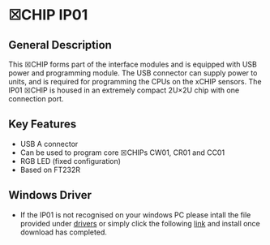 # ☒CHIP IP01

## General Description
This ☒CHIP forms part of the interface modules and is equipped with USB power and programming module. The USB connector can supply power to units, and is required for programming the CPUs on the xCHIP sensors. The IP01 ☒CHIP is housed in an extremely compact 2U×2U chip with one connection port.

## Key Features
- USB A connector
- Can be used to program core ☒CHIPs CW01, CR01 and CC01
- RGB LED (fixed configuration)
- Based on FT232R

## Windows Driver
- If the IP01 is not recognised on your windows PC please intall the file provided under [drivers](https://github.com/xinabox/xIP01/tree/master/drivers) or simply click the following [link](https://github.com/xinabox/xIP01/blob/master/drivers/FTDI%20Driver%20(CDM_v2.12.00_WHQL_Certified).exe) and install once download has completed.




